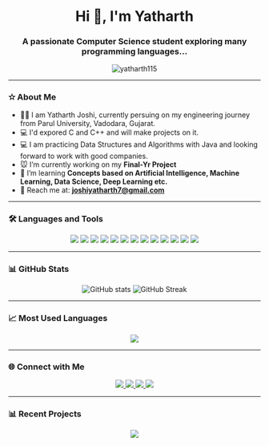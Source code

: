 <h1 align="center">Hi 👋, I'm Yatharth</h1>
<h3 align="center">A passionate Computer Science student exploring many programming languages...</h3>

<p align="center">
  <img src="https://komarev.com/ghpvc/?username=yatharth115&label=Profile%20views&color=0e75b6&style=flat" alt="yatharth115" />
</p>

---

### ✫ About Me

- 👨‍🎓 I am Yatharth Joshi, currently persuing on my engineering journey from Parul University, Vadodara, Gujarat.
- 💻 I'd expored C and C++ and will make projects on it.
- 💻 I am practicing Data Structures and Algorithms with Java and looking forward to work with good companies.
- 🐭 I’m currently working on my **Final-Yr Project**
- 🌱 I’m learning **Concepts based on Artificial Intelligence, Machine Learning, Data Science, Deep Learning etc.**
- 📢 Reach me at: **joshiyatharth7@gmail.com**

---

### 🛠️ Languages and Tools

<p align="center">
  <img src="https://img.shields.io/badge/Python-3670A0?style=for-the-badge&logo=python&logoColor=white" />
  <img src="https://img.shields.io/badge/Java-ED8B00?style=for-the-badge&logo=java&logoColor=white" />
  <img src="https://img.shields.io/badge/Javascript-F7DF1E?style=for-the-badge&logo=javascript&logoColor=black" />
  <img src="https://img.shields.io/badge/Express.js-404D59?style=for-the-badge" />
  <img src="https://img.shields.io/badge/SQL-4479A1?style=for-the-badge&logo=mysql&logoColor=white" />
  <img src="https://img.shields.io/badge/React-20232A?style=for-the-badge&logo=react&logoColor=61DAFB" />
  <img src="https://img.shields.io/badge/Node.js-43853D?style=for-the-badge&logo=node.js&logoColor=white" />
  <img src="https://img.shields.io/badge/Google-4285F4?style=for-the-badge&logo=google&logoColor=white" />
  <img src="https://img.shields.io/badge/VS%20Code-007ACC?style=for-the-badge&logo=visual-studio-code&logoColor=white" />
  <img src="https://img.shields.io/badge/Git-F05032?style=for-the-badge&logo=git&logoColor=white" />
  <img src="https://img.shields.io/badge/GitHub-100000?style=for-the-badge&logo=github&logoColor=white" />
  <img src="https://img.shields.io/badge/HTML5-E34F26?style=for-the-badge&logo=html5&logoColor=white" />
  <img src="https://img.shields.io/badge/C++-00599C?style=for-the-badge&logo=c%2B%2B&logoColor=white" />
</p>

---

### 📊 GitHub Stats

<p align="center">
  <img src="https://github-readme-stats.vercel.app/api?username=yatharth115&show_icons=true&theme=tokyonight" alt="GitHub stats" />
  <img src="https://github-readme-streak-stats.herokuapp.com/?user=yatharth115&theme=tokyonight" alt="GitHub Streak" />
</p>

---

### 📈 Most Used Languages

<p align="center">
  <img src="https://github-readme-stats.vercel.app/api/top-langs/?username=yatharth115&layout=compact&theme=tokyonight&langs_count=10&hide=css,html" />
</p>

---

### 🌐 Connect with Me

<p align="center">
  <a href="https://www.linkedin.com/in/yatharth1704" target="_blank">
    <img src="https://img.shields.io/badge/LinkedIn-blue?style=for-the-badge&logo=linkedin&logoColor=white" />
  </a>
  <a href="mailto:joshiyatharth7@gmail.com">
    <img src="https://img.shields.io/badge/Email-D14836?style=for-the-badge&logo=gmail&logoColor=white" />
  </a>
  <a href="https://www.instagram.com/yatharth.joshii" target="_blank">
    <img src="https://img.shields.io/badge/Instagram-E4405F?style=for-the-badge&logo=instagram&logoColor=white" />
  </a>
  <a href="https://x.com/YatharthJ18" target="_blank">
    <img src="https://img.shields.io/badge/Twitter-1DA1F2?style=for-the-badge&logo=twitter&logoColor=white" />
  </a>
</p>

---

### 📊 Recent Projects

<p align="center">
  <a href="https://github.com/yatharth115/Python-Game" target="_blank">
    <img src="https://img.shields.io/badge/Python_Game-100000?style=for-the-badge&logo=github&logoColor=white" />
  </a>
</p>
